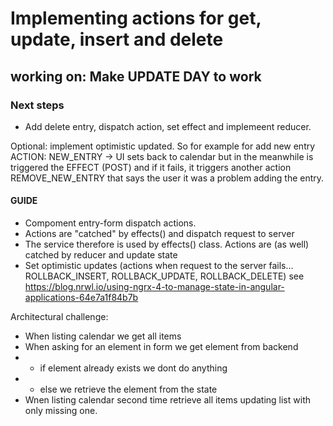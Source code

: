 # Implementing actions for get, update, insert and delete

## working on: Make UPDATE DAY to work

### Next steps

- Add delete entry, dispatch action, set effect and implemeent reducer.

Optional: implement optimistic updated. So for example for add new entry
ACTION: NEW_ENTRY -> UI sets back to calendar but in the meanwhile is triggered the  EFFECT (POST) and if it fails, it triggers another action REMOVE_NEW_ENTRY that says the user it was a problem adding the entry.

#### GUIDE

- Compoment entry-form dispatch actions.
- Actions are "catched" by effects() and dispatch request to server
- The service therefore is used by effects() class.
Actions are (as well) catched by reducer and update state
- Set optimistic updates (actions when request to the server fails... ROLLBACK_INSERT, ROLLBACK_UPDATE, ROLLBACK_DELETE) see https://blog.nrwl.io/using-ngrx-4-to-manage-state-in-angular-applications-64e7a1f84b7b

Architectural challenge:

- When listing calendar we get all items
- When asking for an element in form we get element from backend
- - if element already exists we dont do anything
- - else we retrieve the element from the state
- Wnen listing calendar second time retrieve all items updating list with only missing one. 


